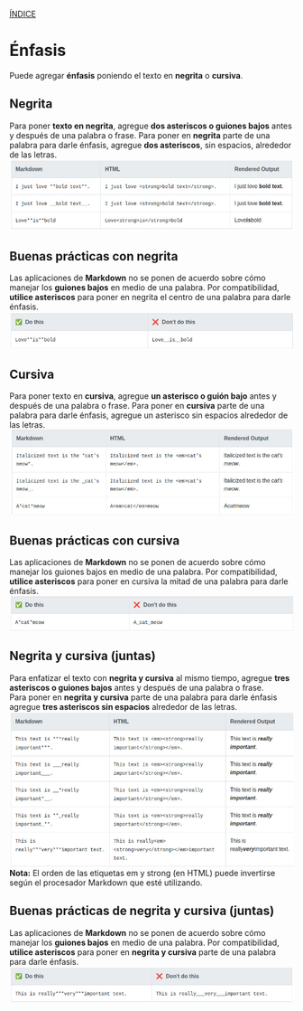 [ÍNDICE](https://github.com/Zet0699/Guia_markdown/blob/Zet_main/README.md)


# **Énfasis**

Puede agregar **énfasis** poniendo el texto en **negrita** o **cursiva**.


## **Negrita**
Para poner **texto en negrita**, agregue **dos asteriscos o guiones bajos** antes y después de una palabra o frase. 
Para poner en **negrita** parte de una palabra para darle énfasis, agregue **dos asteriscos**, sin espacios, alrededor de las letras.
![enfasis_01](/IMG/enfasis_01.jpg "Negrita")


## **Buenas prácticas con negrita**

Las aplicaciones de **Markdown** no se ponen de acuerdo sobre cómo manejar los **guiones bajos** en medio de una palabra. 
Por compatibilidad, **utilice asteriscos** para poner en negrita el centro de una palabra para darle énfasis.
![enfasis_02](/IMG/enfasis_02.jpg "Buenas prácticas")


## **Cursiva**

Para poner texto en **cursiva**, agregue **un asterisco o guión bajo** antes y después de una palabra o frase. 
Para poner en **cursiva** parte de una palabra para darle énfasis, agregue un asterisco sin espacios alrededor de las letras.
![enfasis_03](/IMG/enfasis_03.jpg "Cursiva")


## **Buenas prácticas con cursiva**

Las aplicaciones de **Markdown** no se ponen de acuerdo sobre cómo manejar los guiones bajos en medio de una palabra. Por compatibilidad, **utilice asteriscos** para poner en cursiva la mitad de una palabra para darle énfasis.
![enfasis_04](/IMG/enfasis_04.jpg "Buenas prácticas")


## **Negrita y cursiva (juntas)**

Para enfatizar el texto con **negrita y cursiva** al mismo tiempo, agregue **tres asteriscos o guiones bajos** antes y después de una palabra o frase.   
Para poner en **negrita y cursiva** parte de una palabra para darle énfasis agregue **tres asteriscos sin espacios** alrededor de las letras.   
![enfasis_05](/IMG/enfasis_05.jpg "Negrita y curiva")   
**Nota:** El orden de las etiquetas em y strong (en HTML) puede invertirse según el procesador Markdown que esté utilizando.


## **Buenas prácticas de negrita y cursiva (juntas)**

Las aplicaciones de **Markdown** no se ponen de acuerdo sobre cómo manejar los **guiones bajos** en medio de una palabra. 
Por compatibilidad, **utilice asteriscos** para poner en **negrita y cursiva** parte de una palabra para darle énfasis.
![enfasis_06](/IMG/enfasis_06.jpg "Buenas prácticas")
